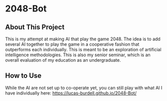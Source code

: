 # 2048-Bot
## About This Project
This is my attempt at making AI that play the game 2048. The idea is to add several AI together to play the game in a cooperative fashion that outperforms each individually. This is meant to be an exploration of artificial intelligence methodologies. This is also my senior seminar, which is an overall evaluation of my education as an undergraduate.

## How to Use
While the AI are not set up to co-operate yet, you can still play with what AI I have individually here: https://lucas-burdell.github.io/2048-Bot/

